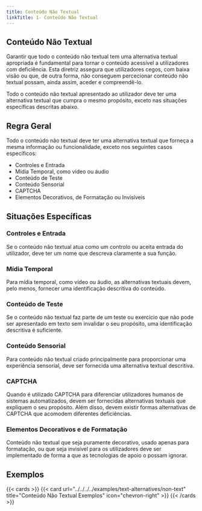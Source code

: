 ```yaml
---
title: Conteúdo Não Textual
linkTitle: 1- Conteúdo Não Textual
---
```


## Conteúdo Não Textual

Garantir que todo o conteúdo não textual tem uma alternativa textual apropriada é fundamental para tornar o conteúdo acessível a utilizadores com deficiência. Esta diretriz assegura que utilizadores cegos, com baixa visão ou que, de outra forma, não conseguem percecionar conteúdo não textual possam, ainda assim, aceder e compreendê-lo.

Todo o conteúdo não textual apresentado ao utilizador deve ter uma alternativa textual que cumpra o mesmo propósito, exceto nas situações específicas descritas abaixo.

## Regra Geral

Todo o conteúdo não textual deve ter uma alternativa textual que forneça a mesma informação ou funcionalidade, exceto nos seguintes casos específicos:

- Controles e Entrada
- Mídia Temporal, como vídeo ou áudio
- Conteúdo de Teste
- Conteúdo Sensorial
- CAPTCHA
- Elementos Decorativos, de Formatação ou Invisíveis

## Situações Específicas

### Controles e Entrada
Se o conteúdo não textual atua como um controlo ou aceita entrada do utilizador, deve ter um nome que descreva claramente a sua função.

### Mídia Temporal
Para mídia temporal, como vídeo ou áudio, as alternativas textuais devem, pelo menos, fornecer uma identificação descritiva do conteúdo.

### Conteúdo de Teste
Se o conteúdo não textual faz parte de um teste ou exercício que não pode ser apresentado em texto sem invalidar o seu propósito, uma identificação descritiva é suficiente.

### Conteúdo Sensorial
Para conteúdo não textual criado principalmente para proporcionar uma experiência sensorial, deve ser fornecida uma alternativa textual descritiva.

### CAPTCHA
Quando é utilizado CAPTCHA para diferenciar utilizadores humanos de sistemas automatizados, devem ser fornecidas alternativas textuais que expliquem o seu propósito. Além disso, devem existir formas alternativas de CAPTCHA que acomodem diferentes deficiências.

### Elementos Decorativos e de Formatação
Conteúdo não textual que seja puramente decorativo, usado apenas para formatação, ou que seja invisível para os utilizadores deve ser implementado de forma a que as tecnologias de apoio o possam ignorar.

## Exemplos
{{< cards >}}
  {{< card url="../../../../examples/text-alternatives/non-text" title="Conteúdo Não Textual Exemplos" icon="chevron-right" >}}
{{< /cards >}}